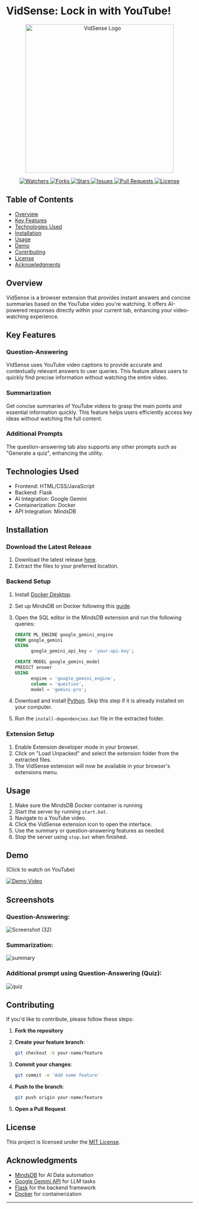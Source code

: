 # VidSense: Lock in with YouTube!

<p align="center">
  <img src="https://github.com/user-attachments/assets/f6607a6e-f1b8-45b9-87f9-96153be44013" width="400" alt="VidSense Logo">
</p>

<p align="center">
  <a href="https://github.com/apoorvsxna/VidSense-MindsDB" target="_blank">
    <img src="https://img.shields.io/github/watchers/apoorvsxna/VidSense-MindsDB?style=for-the-badge&logo=appveyor" alt="Watchers"/>
  </a>
  <a href="https://github.com/apoorvsxna/VidSense-MindsDB/fork" target="_blank">
    <img src="https://img.shields.io/github/forks/apoorvsxna/VidSense-MindsDB?style=for-the-badge&logo=appveyor" alt="Forks"/>
  </a>
  <a href="https://github.com/apoorvsxna/VidSense-MindsDB/stargazers" target="_blank">
    <img src="https://img.shields.io/github/stars/apoorvsxna/VidSense-MindsDB?style=for-the-badge&logo=appveyor" alt="Stars"/>
  </a>
  <a href="https://github.com/apoorvsxna/VidSense-MindsDB/issues" target="_blank">
    <img src="https://img.shields.io/github/issues/apoorvsxna/VidSense-MindsDB?style=for-the-badge&logo=appveyor" alt="Issues"/>
  </a>
  <a href="https://github.com/apoorvsxna/VidSense-MindsDB/pulls" target="_blank">
    <img src="https://img.shields.io/github/issues-pr/apoorvsxna/VidSense-MindsDB?style=for-the-badge&logo=appveyor" alt="Pull Requests"/>
  </a>
  <a href="https://github.com/apoorvsxna/VidSense-MindsDB/blob/master/LICENSE" target="_blank">
    <img src="https://img.shields.io/github/license/apoorvsxna/VidSense-MindsDB?style=for-the-badge&logo=appveyor" alt="License" />
  </a>
</p>

## Table of Contents

- [Overview](#overview)
- [Key Features](#key-features)
- [Technologies Used](#technologies-used)
- [Installation](#installation)
- [Usage](#usage)
- [Demo](#demo)
- [Contributing](#contributing)
- [License](#license)
- [Acknowledgments](#acknowledgments)

## Overview

VidSense is a browser extension that provides instant answers and concise summaries based on the YouTube video you're watching. It offers AI-powered responses directly within your current tab, enhancing your video-watching experience.

## Key Features

### Question-Answering
VidSense uses YouTube video captions to provide accurate and contextually relevant answers to user queries. This feature allows users to quickly find precise information without watching the entire video.

### Summarization
Get concise summaries of YouTube videos to grasp the main points and essential information quickly. This feature helps users efficiently access key ideas without watching the full content.

### Additional Prompts
The question-answering tab also supports any other prompts such as "Generate a quiz", enhancing the utility.

## Technologies Used

- Frontend: HTML/CSS/JavaScript
- Backend: Flask
- AI Integration: Google Gemini
- Containerization: Docker
- API Integration: MindsDB

## Installation

### Download the Latest Release

1. Download the latest release [here](https://github.com/apoorvsxna/VidSense-MindsDB/releases).
2. Extract the files to your preferred location.

### Backend Setup

1. Install [Docker Desktop](https://docs.docker.com/desktop/install/windows-install/).
2. Set up MindsDB on Docker following this [guide](https://docs.mindsdb.com/setup/self-hosted/docker-desktop).
3. Open the SQL editor in the MindsDB extension and run the following queries:

   ```sql
   CREATE ML_ENGINE google_gemini_engine
   FROM google_gemini
   USING
         google_gemini_api_key = 'your-api-key';

   CREATE MODEL google_gemini_model
   PREDICT answer
   USING
         engine = 'google_gemini_engine',
         column = 'question',
         model = 'gemini-pro';

4. Download and install [Python](https://www.python.org/downloads/). Skip this step if it is already installed on your computer.

5. Run the `install-dependencies.bat` file in the extracted folder.

### Extension Setup

1. Enable Extension developer mode in your browser.
2. Click on "Load Unpacked" and select the extension folder from the extracted files.
3. The VidSense extension will now be available in your browser's extensions menu.

## Usage

1. Make sure the MindsDB Docker container is running
2. Start the server by running `start.bat`.
3. Navigate to a YouTube video.
4. Click the VidSense extension icon to open the interface.
5. Use the summary or question-answering features as needed.
6. Stop the server using `stop.bat` when finished.


## Demo
(Click to watch on YouTube)

[![Demo Video](https://img.youtube.com/vi/ajPk465WY4E/0.jpg)](https://www.youtube.com/watch?v=ajPk465WY4E)

## Screenshots

### Question-Answering:

![Screenshot (32)](https://github.com/user-attachments/assets/a3d9b41f-21f7-4300-b39b-fae9cc7bf0aa)


### Summarization:

![summary](https://github.com/user-attachments/assets/036f5447-4e3a-4b83-8147-c1c8a3395b12)


### Additional prompt using Question-Answering (Quiz):

![quiz](https://github.com/user-attachments/assets/084883fb-f7d5-4eae-a7bf-73b1ce01725a)


## Contributing

If you'd like to contribute, please follow these steps:

1. **Fork the repository**
2. **Create your feature branch**:

   ```bash
   git checkout -b your-name/feature
   ```

3. **Commit your changes**:

   ```bash
   git commit -m 'Add some feature'
   ```

4. **Push to the branch**:

   ```bash
   git push origin your-name/feature
   ```

5. **Open a Pull Request**

## License

This project is licensed under the [MIT License](LICENSE).

## Acknowledgments

- [MindsDB](https://docs.mindsdb.com/what-is-mindsdb) for AI Data automation
- [Google Gemini API](https://ai.google.com/gemini) for LLM tasks
- [Flask](https://flask.palletsprojects.com/en/3.0.x/) for the backend framework
- [Docker](https://www.docker.com/) for containerization

---

